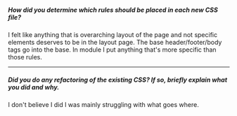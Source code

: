 ##### How did you determine which rules should be placed in each new CSS file?

I felt like anything that is overarching layout of the page and not specific elements deserves to be in the layout page. The base header/footer/body tags go into the base. In module I put anything that's more specific than those rules.

---

##### Did you do any refactoring of the existing CSS? If so, briefly explain what you did and why.

I don't believe I did I was mainly struggling with what goes where.
